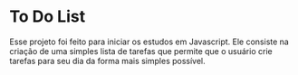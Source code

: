 # To Do List

Esse projeto foi feito para iniciar os estudos em Javascript. 
Ele consiste na criação de uma simples lista de tarefas que permite que o usuário
crie tarefas para seu dia da forma mais simples possível. 
